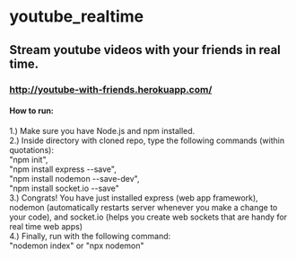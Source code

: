 # youtube_realtime	
## Stream youtube videos with your friends in real time.
### http://youtube-with-friends.herokuapp.com/
#### How to run:	
1.) Make sure you have Node.js and npm installed.  	
2.) Inside directory with cloned repo, type the following commands (within quotations):	  
      "npm init",	  
      "npm install express --save",	  
      "npm install nodemon --save-dev",	  
      "npm install socket.io --save"	  
 3.) Congrats! You have just installed express (web app framework), nodemon (automatically restarts server whenever you make a change to your code), and socket.io (helps you create web sockets that are handy for real time web apps)	  
 4.) Finally, run with the following command:	  
       "nodemon index" or "npx nodemon" 
